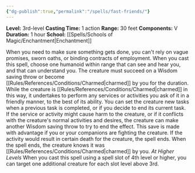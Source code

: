 ```yaml
---
{"dg-publish":true,"permalink":"/spells/fast-friends/"}
---
```


**Level:** 3rd-level
**Casting Time:** 1 action
**Range:** 30 feet
**Components:** V
**Duration:** 1 hour
**School:** [[Spells/Schools of Magic/Enchantment\|Enchantment]]

When you need to make sure something gets done, you can't rely on vague promises, sworn oaths, or binding contracts of employment. When you cast this spell, choose one humanoid within range that can see and hear you, and that can understand you. The creature must succeed on a Wisdom saving throw or become [[Rules/References/Conditions/Charmed\|charmed]] by you for the duration. While the creature is [[Rules/References/Conditions/Charmed\|charmed]] in this way, it undertakes to perform any services or activities you ask of it in a friendly manner, to the best of its ability.
You can set the creature new tasks when a previous task is completed, or if you decide to end its current task. If the service or activity might cause harm to the creature, or if it conflicts with the creature's normal activities and desires, the creature can make another Wisdom saving throw to try to end the effect. This save is made with advantage if you or your companions are fighting the creature. If the activity would result in certain death for the creature, the spell ends.
When the spell ends, the creature knows it was [[Rules/References/Conditions/Charmed\|charmed]] by you.
_At Higher Levels_
When you cast this spell using a spell slot of 4th level or higher, you can target one additional creature for each slot level above 3rd.
